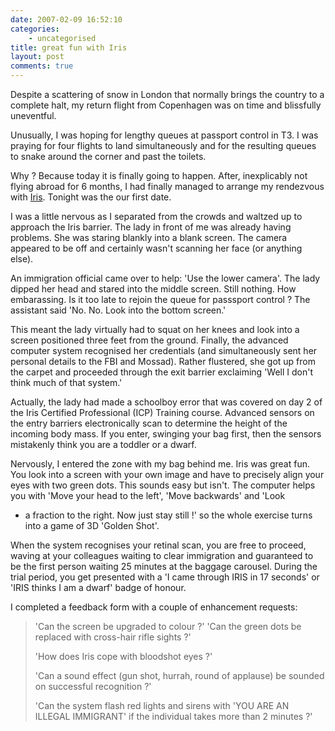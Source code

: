 ```yaml
---
date: 2007-02-09 16:52:10
categories:
    - uncategorised
title: great fun with Iris
layout: post
comments: true
---
```

Despite a scattering of snow in London that normally brings the country
to a complete halt, my return flight from Copenhagen was on time and
blissfully uneventful.

Unusually, I was hoping for lengthy queues at passport control in T3. I
was praying for four flights to land simultaneously and for the
resulting queues to snake around the corner and past the toilets.

Why ? Because today it is finally going to happen. After, inexplicably
not flying abroad for 6 months, I had finally managed to arrange my
rendezvous with
[Iris](http://www.nbrightside.com/blog/2006/10/03/stood-up-by-iris/).
Tonight was the our first date.

I was a little nervous as I separated from the crowds and waltzed up to
approach the Iris barrier. The lady in front of me was already having
problems. She was staring blankly into a blank screen. The camera
appeared to be off and certainly wasn't scanning her face (or anything
else).

An immigration official came over to help: 'Use the lower camera'. The
lady dipped her head and stared into the middle screen. Still nothing.
How embarassing. Is it too late to rejoin the queue for passsport
control ? The assistant said 'No. No. Look into the bottom screen.'

This meant the lady virtually had to squat on her knees and look into a
screen positioned three feet from the ground. Finally, the advanced
computer system recognised her credentials (and simultaneously sent her
personal details to the FBI and Mossad). Rather flustered, she got up
from the carpet and proceeded through the exit barrier exclaiming 'Well
I don't think much of that system.'

Actually, the lady had made a schoolboy error that was covered on day 2
of the Iris Certified Professional (ICP) Training course. Advanced
sensors on the entry barriers electronically scan to determine the
height of the incoming body mass. If you enter, swinging your bag first,
then the sensors mistakenly think you are a toddler or a dwarf.

Nervously, I entered the zone with my bag behind me. Iris was great fun.
You look into a screen with your own image and have to precisely align
your eyes with two green dots. This sounds easy but isn't. The computer
helps you with 'Move your head to the left', 'Move backwards' and 'Look
- a fraction to the right. Now just stay still !' so the whole exercise
turns into a game of 3D 'Golden Shot'.

When the system recognises your retinal scan, you are free to proceed,
waving at your colleagues waiting to clear immigration and guaranteed to
be the first person waiting 25 minutes at the baggage carousel. During
the trial period, you get presented with a 'I came through IRIS in 17
seconds' or 'IRIS thinks I am a dwarf' badge of honour.

I completed a feedback form with a couple of enhancement requests:

> 'Can the screen be upgraded to colour ?'
> 'Can the green dots be replaced with cross-hair rifle sights ?'
>
> 'How does Iris cope with bloodshot eyes ?'
>
> 'Can a sound effect (gun shot, hurrah, round of applause) be sounded
> on successful recognition ?'
>
> 'Can the system flash red lights and sirens with 'YOU ARE AN ILLEGAL
> IMMIGRANT' if the individual takes more than 2 minutes ?'
